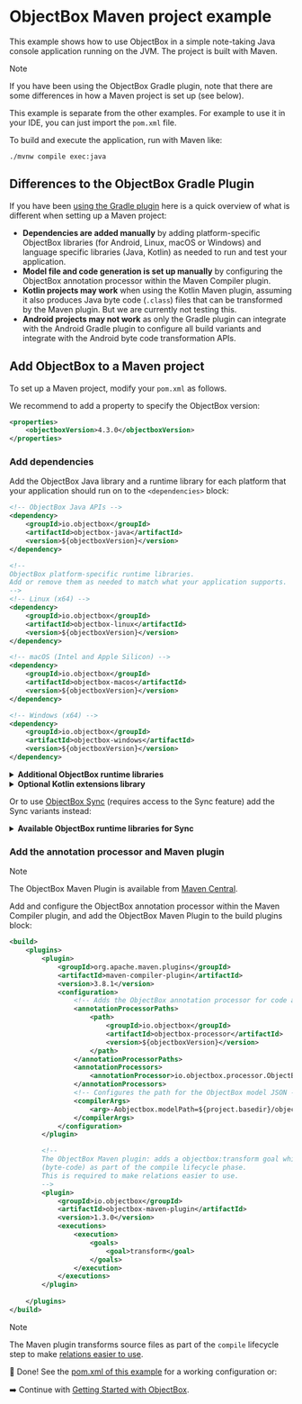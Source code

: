 # ObjectBox Maven project example

This example shows how to use ObjectBox in a simple note-taking Java console application running on
the JVM. The project is built with Maven.

> [!NOTE]
> If you have been using the ObjectBox Gradle plugin, note that there are some differences in how a
Maven project is set up (see below).

This example is separate from the other examples. For example to use it in your IDE, you can just 
import the `pom.xml` file.

To build and execute the application, run with Maven like:

```shell
./mvnw compile exec:java
```

## Differences to the ObjectBox Gradle Plugin

If you have been [using the Gradle plugin](https://docs.objectbox.io/getting-started) here is a 
quick overview of what is different when setting up a Maven project:

- **Dependencies are added manually** by adding platform-specific ObjectBox libraries (for Android, 
  Linux, macOS or Windows) and language specific libraries (Java, Kotlin) as needed to run and test 
  your application.
- **Model file and code generation is set up manually** by configuring the ObjectBox annotation
  processor within the Maven Compiler plugin.
- **Kotlin projects may work** when using the Kotlin Maven plugin, assuming it also
  produces Java byte code (`.class`) files that can be transformed by the Maven plugin. But we are
  currently not testing this.
- **Android projects may not work** as only the Gradle plugin can integrate with the Android
  Gradle plugin to configure all build variants and integrate with the Android byte code
  transformation APIs.

## Add ObjectBox to a Maven project

To set up a Maven project, modify your `pom.xml` as follows.

We recommend to add a property to specify the ObjectBox version:

```xml
<properties>
    <objectboxVersion>4.3.0</objectboxVersion>
</properties>
```

### Add dependencies

Add the ObjectBox Java library and a runtime library for each platform that your application should
run on to the `<dependencies>` block:

```xml
<!-- ObjectBox Java APIs -->
<dependency>
    <groupId>io.objectbox</groupId>
    <artifactId>objectbox-java</artifactId>
    <version>${objectboxVersion}</version>
</dependency>

<!--
ObjectBox platform-specific runtime libraries.
Add or remove them as needed to match what your application supports.
-->
<!-- Linux (x64) -->
<dependency>
    <groupId>io.objectbox</groupId>
    <artifactId>objectbox-linux</artifactId>
    <version>${objectboxVersion}</version>
</dependency>

<!-- macOS (Intel and Apple Silicon) -->
<dependency>
    <groupId>io.objectbox</groupId>
    <artifactId>objectbox-macos</artifactId>
    <version>${objectboxVersion}</version>
</dependency>

<!-- Windows (x64) -->
<dependency>
    <groupId>io.objectbox</groupId>
    <artifactId>objectbox-windows</artifactId>
    <version>${objectboxVersion}</version>
</dependency>
```

<details>

<summary><b>Additional ObjectBox runtime libraries</b></summary>

```xml
<!-- Linux (32-bit ARM) -->
<dependency>
    <groupId>io.objectbox</groupId>
    <artifactId>objectbox-linux-armv7</artifactId>
    <version>${objectboxVersion}</version>
</dependency>

<!-- Linux (64-bit ARM) -->
<dependency>
    <groupId>io.objectbox</groupId>
    <artifactId>objectbox-linux-arm64</artifactId>
    <version>${objectboxVersion}</version>
</dependency>
```

</details>

<details>

<summary><b>Optional Kotlin extensions library</b></summary>

```xml
<dependency>
    <groupId>io.objectbox</groupId>
    <artifactId>objectbox-kotlin</artifactId>
    <version>${objectboxVersion}</version>
</dependency>
```

</details>

Or to use [ObjectBox Sync](https://objectbox.io/sync/) (requires access to the Sync feature) add the
Sync variants instead:

<details>

<summary><b>Available ObjectBox runtime libraries for Sync</b></summary>

```xml
<!-- Linux (x64) -->
<dependency>
    <groupId>io.objectbox</groupId>
    <artifactId>objectbox-sync-linux</artifactId>
    <version>${objectboxVersion}</version>
</dependency>

<!-- Linux (32-bit ARM) -->
<dependency>
    <groupId>io.objectbox</groupId>
    <artifactId>objectbox-sync-linux-armv7</artifactId>
    <version>${objectboxVersion}</version>
</dependency>

<!-- Linux (64-bit ARM) -->
<dependency>
    <groupId>io.objectbox</groupId>
    <artifactId>objectbox-sync-linux-arm64</artifactId>
    <version>${objectboxVersion}</version>
</dependency>

<!-- macOS (Intel and Apple Silicon) -->
<dependency>
    <groupId>io.objectbox</groupId>
    <artifactId>objectbox-sync-macos</artifactId>
    <version>${objectboxVersion}</version>
</dependency>

<!-- Windows (x64) -->
<dependency>
    <groupId>io.objectbox</groupId>
    <artifactId>objectbox-sync-windows</artifactId>
    <version>${objectboxVersion}</version>
</dependency>
```

</details>

### Add the annotation processor and Maven plugin

> [!NOTE]
> The ObjectBox Maven Plugin is available from [Maven Central](https://central.sonatype.com/artifact/io.objectbox/objectbox-maven-plugin).

Add and configure the ObjectBox annotation processor within the Maven Compiler plugin, and add the
ObjectBox Maven Plugin to the build plugins block:

```xml
<build>
    <plugins>
        <plugin>
            <groupId>org.apache.maven.plugins</groupId>
            <artifactId>maven-compiler-plugin</artifactId>
            <version>3.8.1</version>
            <configuration>
                <!-- Adds the ObjectBox annotation processor for code and model JSON generation -->
                <annotationProcessorPaths>
                    <path>
                        <groupId>io.objectbox</groupId>
                        <artifactId>objectbox-processor</artifactId>
                        <version>${objectboxVersion}</version>
                    </path>
                </annotationProcessorPaths>
                <annotationProcessors>
                    <annotationProcessor>io.objectbox.processor.ObjectBoxProcessorShim</annotationProcessor>
                </annotationProcessors>
                <!-- Configures the path for the ObjectBox model JSON -->
                <compilerArgs>
                    <arg>-Aobjectbox.modelPath=${project.basedir}/objectbox-models/default.json</arg>
                </compilerArgs>
            </configuration>
        </plugin>

        <!--
        The ObjectBox Maven plugin: adds a objectbox:transform goal which transforms class files
        (byte-code) as part of the compile lifecycle phase.
        This is required to make relations easier to use.
        -->
        <plugin>
            <groupId>io.objectbox</groupId>
            <artifactId>objectbox-maven-plugin</artifactId>
            <version>1.3.0</version>
            <executions>
                <execution>
                    <goals>
                        <goal>transform</goal>
                    </goals>
                </execution>
            </executions>
        </plugin>
      
    </plugins>
</build>
```

> [!NOTE]
> The Maven plugin transforms source files as part of the `compile` lifecycle step to make
> [relations easier to use](https://docs.objectbox.io/relations#initialization-magic).

🎉 Done! See the [pom.xml of this example](pom.xml) for a working configuration or:

➡️ Continue with [Getting Started with ObjectBox](https://docs.objectbox.io/getting-started).
